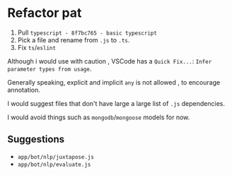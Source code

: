 # Refactor pat

1. Pull `typescript - 8f7bc765 - basic typescript`
2. Pick a file and rename from `.js` to `.ts`.
3. Fix `ts`/`eslint`

Although i would use with caution
, VSCode has a `Quick Fix...`: `Infer parameter types from usage`.

Generally speaking, explicit and implicit `any` is not allowed
, to encourage annotation.

I would suggest files that don't have large a large list of `.js` dependencies.

I would avoid things such as `mongodb`/`mongoose` models for now.

## Suggestions

- `app/bot/nlp/juxtapose.js`
- `app/bot/nlp/evaluate.js`

